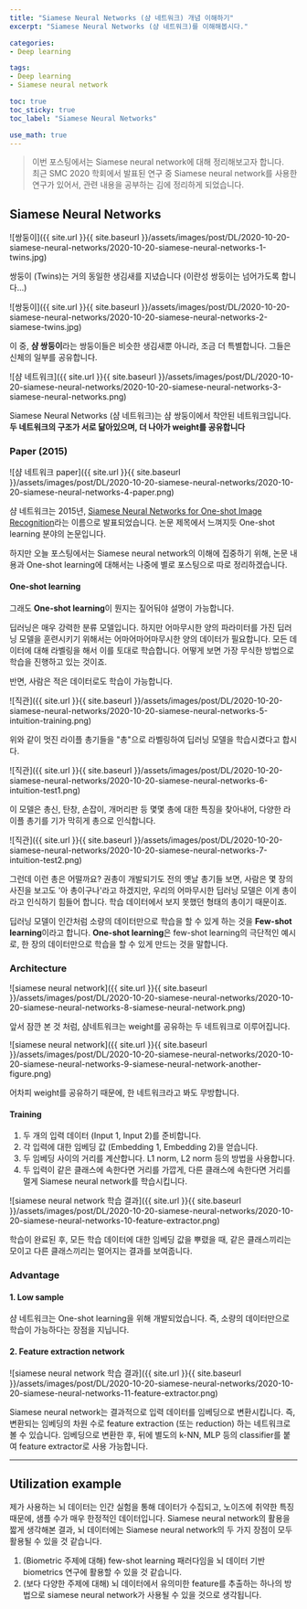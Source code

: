 ```yaml
---
title: "Siamese Neural Networks (샴 네트워크) 개념 이해하기"
excerpt: "Siamese Neural Networks (샴 네트워크)를 이해해봅시다."

categories:
- Deep learning

tags:
- Deep learning
- Siamese neural network

toc: true
toc_sticky: true
toc_label: "Siamese Neural Networks"

use_math: true
---
```


> 이번 포스팅에서는 Siamese neural network에 대해 정리해보고자 합니다.  
> 최근 SMC 2020 학회에서 발표된 연구 중 Siamese neural network를 사용한 연구가 있어서, 관련 내용을 공부하는 김에 정리하게 되었습니다. 

## Siamese Neural Networks

![쌍둥이]({{ site.url }}{{ site.baseurl }}/assets/images/post/DL/2020-10-20-siamese-neural-networks/2020-10-20-siamese-neural-networks-1-twins.jpg)

쌍둥이 (Twins)는 거의 동일한 생김새를 지녔습니다 (이란성 쌍둥이는 넘어가도록 합니다...)

![쌍둥이]({{ site.url }}{{ site.baseurl }}/assets/images/post/DL/2020-10-20-siamese-neural-networks/2020-10-20-siamese-neural-networks-2-siamese-twins.jpg)

이 중, **샴 쌍둥이**라는 쌍둥이들은 비슷한 생김새뿐 아니라, 조금 더 특별합니다. 그들은 신체의 일부를 공유합니다.

![샴 네트워크]({{ site.url }}{{ site.baseurl }}/assets/images/post/DL/2020-10-20-siamese-neural-networks/2020-10-20-siamese-neural-networks-3-siamese-neural-networks.png)

Siamese Neural Networks (샴 네트워크)는 샴 쌍둥이에서 착안된 네트워크입니다. **두 네트워크의 구조가 서로 닮아있으며, 더 나아가 weight를 공유합니다**

### Paper (2015)

![샴 네트워크 paper]({{ site.url }}{{ site.baseurl }}/assets/images/post/DL/2020-10-20-siamese-neural-networks/2020-10-20-siamese-neural-networks-4-paper.png)

샴 네트워크는 2015년, [Siamese Neural Networks for One-shot Image Recognition](https://www.cs.cmu.edu/~rsalakhu/papers/oneshot1.pdf)라는 이름으로 발표되었습니다. 논문 제목에서 느껴지듯 One-shot learning 분야의 논문입니다.

하지만 오늘 포스팅에서는 Siamese neural network의 이해에 집중하기 위해, 논문 내용과 One-shot learning에 대해서는 나중에 별로 포스팅으로 따로 정리하겠습니다. 

#### One-shot learning

그래도 **One-shot learning**이 뭔지는 짚어둬야 설명이 가능합니다.

딥러닝은 매우 강력한 분류 모델입니다. 하지만 어마무시한 양의 파라미터를 가진 딥러닝 모델을 훈련시키기 위해서는 어마어마어마무시한 양의 데이터가 필요합니다. 모든 데이터에 대해 라벨링을 해서 이를 토대로 학습합니다. 어떻게 보면 가장 무식한 방법으로 학습을 진행하고 있는 것이죠.

반면, 사람은 적은 데이터로도 학습이 가능합니다.

![직관]({{ site.url }}{{ site.baseurl }}/assets/images/post/DL/2020-10-20-siamese-neural-networks/2020-10-20-siamese-neural-networks-5-intuition-training.png)

위와 같이 멋진 라이플 총기들을 "총"으로 라벨링하여 딥러닝 모델을 학습시켰다고 합시다.

![직관]({{ site.url }}{{ site.baseurl }}/assets/images/post/DL/2020-10-20-siamese-neural-networks/2020-10-20-siamese-neural-networks-6-intuition-test1.png)

이 모델은 총신, 탄창, 손잡이, 개머리판 등 몇몇 총에 대한 특징을 찾아내어, 다양한 라이플 총기를 기가 막히게 총으로 인식합니다.

![직관]({{ site.url }}{{ site.baseurl }}/assets/images/post/DL/2020-10-20-siamese-neural-networks/2020-10-20-siamese-neural-networks-7-intuition-test2.png)

그런데 이런 총은 어떨까요? 권총이 개발되기도 전의 옛날 총기들 보면, 사람은 몇 장의 사진을 보고도 '아 총이구나'라고 하겠지만, 우리의 어마무시한 딥러닝 모델은 이게 총이라고 인식하기 힘들어 합니다. 학습 데이터에서 보지 못했던 형태의 총이기 때문이죠.

딥러닝 모델이 인간처럼 소량의 데이터만으로 학습을 할 수 있게 하는 것을 **Few-shot learning**이라고 합니다. **One-shot learning**은 few-shot learning의 극단적인 예시로, 한 장의 데이터만으로 학습을 할 수 있게 만드는 것을 말합니다.

### Architecture

![siamese neural network]({{ site.url }}{{ site.baseurl }}/assets/images/post/DL/2020-10-20-siamese-neural-networks/2020-10-20-siamese-neural-networks-8-siamese-neural-network.png)

앞서 잠깐 본 것 처럼, 샴네트워크는 weight를 공유하는 두 네트워크로 이루어집니다. 

![siamese neural network]({{ site.url }}{{ site.baseurl }}/assets/images/post/DL/2020-10-20-siamese-neural-networks/2020-10-20-siamese-neural-networks-9-siamese-neural-network-another-figure.png)

어차피 weight를 공유하기 때문에, 한 네트워크라고 봐도 무방합니다.

#### Training

1. 두 개의 입력 데이터 (Input 1, Input 2)를 준비합니다.
2. 각 입력에 대한 임베딩 값 (Embedding 1, Embedding 2)을 얻습니다.
3. 두 임베딩 사이의 거리를 계산합니다. L1 norm, L2 norm 등의 방법을 사용합니다.
4. 두 입력이 같은 클래스에 속한다면 거리를 가깝게, 다른 클래스에 속한다면 거리를 멀게 Siamese neural network를 학습시킵니다.

![siamese neural network 학습 결과]({{ site.url }}{{ site.baseurl }}/assets/images/post/DL/2020-10-20-siamese-neural-networks/2020-10-20-siamese-neural-networks-10-feature-extractor.png)

학습이 완료된 후, 모든 학습 데이터에 대한 임베딩 값을 뿌렸을 때, 같은 클래스끼리는 모이고 다른 클래스끼리는 멀어지는 결과를 보여줍니다.

### Advantage

#### 1. Low sample

샴 네트워크는 One-shot learning을 위해 개발되었습니다. 즉, 소량의 데이터만으로 학습이 가능하다는 장점을 지닙니다.

#### 2. Feature extraction network

![siamese neural network 학습 결과]({{ site.url }}{{ site.baseurl }}/assets/images/post/DL/2020-10-20-siamese-neural-networks/2020-10-20-siamese-neural-networks-11-feature-extractor.png)

Siamese neural network는 결과적으로 입력 데이터를 임베딩으로 변환시킵니다. 즉, 변환되는 임베딩의 차원 수로 feature extraction (또는 reduction) 하는 네트워크로 볼 수 있습니다. 임베딩으로 변환한 후, 뒤에 별도의 k-NN, MLP 등의 classifier를 붙여 feature extractor로 사용 가능합니다.

---

## Utilization example

제가 사용하는 뇌 데이터는 인간 실험을 통해 데이터가 수집되고, 노이즈에 취약한 특징 때문에, 샘플 수가 매우 한정적인 데이터입니다. Siamese neural network의 활용을 짧게 생각해본 결과, 뇌 데이터에는 Siamese neural network의 두 가지 장점이 모두 활용될 수 있을 것 같습니다.

1. (Biometric 주제에 대해) few-shot learning 패러다임을 뇌 데이터 기반 biometrics 연구에 활용할 수 있을 것 같습니다.
2. (보다 다양한 주제에 대해) 뇌 데이터에서 유의미한 feature를 추출하는 하나의 방법으로 siamese neural network가 사용될 수 있을 것으로 생각됩니다.